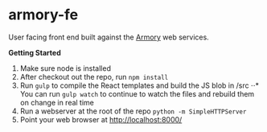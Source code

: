 armory-fe
=====================

User facing front end built against the [Armory](https://github.com/devonjones/armory) web services.

**Getting Started**

1. Make sure node is installed
2. After checkout out the repo, run `npm install`
3. Run `gulp` to compile the React templates and build the JS blob in /src
⋅⋅* You can run `gulp watch` to continue to watch the files and rebuild them on change in real time
4. Run a webserver at the root of the repo `python -m SimpleHTTPServer`
5. Point your web browser at [http://localhost:8000/](http://localhost:8000/)
